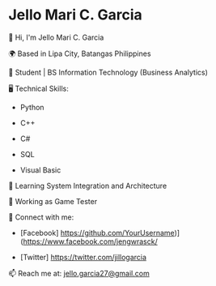 # Jello Mari C. Garcia

👋 Hi, I'm Jello Mari C. Garcia

🌍 Based in Lipa City, Batangas Philippines

🚀 Student | BS Information Technology (Business Analytics)

🖥️ Technical Skills:

- Python

- C++

- C#

- SQL

- Visual Basic

🌱 Learning System Integration and Architecture

💼 Working as Game Tester

🔗 Connect with me:
   - [Facebook] https://github.com/YourUsername)](https://www.facebook.com/jengwrasck/
     
   - [Twitter] https://twitter.com/jillogarcia
     
📫 Reach me at: jello.garcia27@gmail.com
